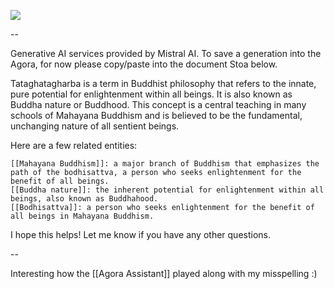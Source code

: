 ![](https://doc.anagora.org/uploads/upload_c0df23336ee18e7d71f6d5dbb21bad74.png)

--

Generative AI services provided by Mistral AI. To save a generation into the Agora, for now please copy/paste into the document Stoa below.

Tataghatagharba is a term in Buddhist philosophy that refers to the innate, pure potential for enlightenment within all beings. It is also known as Buddha nature or Buddhood. This concept is a central teaching in many schools of Mahayana Buddhism and is believed to be the fundamental, unchanging nature of all sentient beings.

Here are a few related entities:

    [[Mahayana Buddhism]]: a major branch of Buddhism that emphasizes the path of the bodhisattva, a person who seeks enlightenment for the benefit of all beings.
    [[Buddha nature]]: the inherent potential for enlightenment within all beings, also known as Buddhahood.
    [[Bodhisattva]]: a person who seeks enlightenment for the benefit of all beings in Mahayana Buddhism.

I hope this helps! Let me know if you have any other questions.

--

Interesting how the [[Agora Assistant]] played along with my misspelling :)